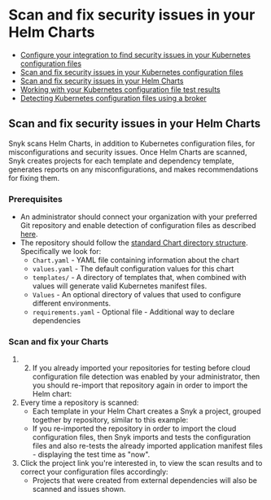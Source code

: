 # Scan and fix security issues in your Helm Charts

* [ Configure your integration to find security issues in your Kubernetes configuration files](/hc/en-us/articles/360006402818-Configure-your-integration-to-find-security-issues-in-your-Kubernetes-configuration-files)
* [ Scan and fix security issues in your Kubernetes configuration files](/hc/en-us/articles/360006368877-Scan-and-fix-security-issues-in-your-Kubernetes-configuration-files)
* [ Scan and fix security issues in your Helm Charts](/hc/en-us/articles/360007673117-Scan-and-fix-security-issues-in-your-Helm-Charts)
* [ Working with your Kubernetes configuration file test results](/hc/en-us/articles/360006369437-Working-with-your-Kubernetes-configuration-file-test-results)
* [ Detecting Kubernetes configuration files using a broker](/hc/en-us/articles/360010797537-Detecting-Kubernetes-configuration-files-using-a-broker)

##  Scan and fix security issues in your Helm Charts

Snyk scans Helm Charts, in addition to Kubernetes configuration files, for misconfigurations and security issues. Once Helm Charts are scanned, Snyk creates projects for each template and dependency template, generates reports on any misconfigurations, and makes recommendations for fixing them.

### Prerequisites

* An administrator should connect your organization with your preferred Git repository and enable detection of configuration files as described [here](/hc/articles/360006402818#UUID-c1919782-6bfa-b84b-a638-3913cee39fc5).
* The repository should follow the [standard Chart directory structure](https://helm.sh/docs/topics/charts/#the-chart-file-structure). Specifically we look for:
  * `Chart.yaml` - YAML file containing information about the chart
  * `values.yaml` - The default configuration values for this chart
  * `templates/` - A directory of templates that, when combined with values will generate valid Kubernetes manifest files.
  * `Values` - An optional directory of values that used to configure different environments.
  * `requirements.yaml` - Optional file - Additional way to declare dependencies

### Scan and fix your Charts

1. 2. If you already imported your repositories for testing before cloud configuration file detection was enabled by your administrator, then you should re-import that repository again in order to import the Helm chart: 
3. Every time a repository is scanned:
   * Each template in your Helm Chart creates a Snyk a project, grouped together by repository, similar to this example:
   * If you re-imported the repository in order to import the cloud configuration files, then Snyk imports and tests the configuration files and also re-tests the already imported application manifest files - displaying the test time as "now".
4. Click the project link you're interested in, to view the scan results and to correct your configuration files accordingly:
   * Projects that were created from external dependencies will also be scanned and issues shown.


